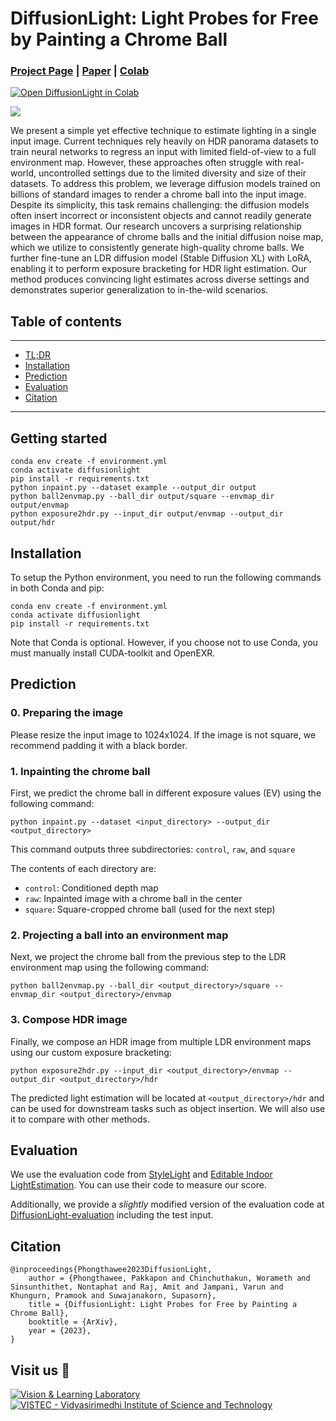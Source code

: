 # DiffusionLight: Light Probes for Free by Painting a Chrome Ball

### [Project Page](https://diffusionlight.github.io/) | [Paper](https://arxiv.org/abs/2312.09168) | [Colab](https://colab.research.google.com/drive/15pC4qb9mEtRYsW3utXkk-jnaeVxUy-0S?usp=sharing&sandboxMode=true)

[![Open DiffusionLight in Colab](https://colab.research.google.com/assets/colab-badge.svg)](https://colab.research.google.com/drive/15pC4qb9mEtRYsW3utXkk-jnaeVxUy-0S?usp=sharing&sandboxMode=true)

![](https://diffusionlight.github.io/assets/images/thumbnail.jpg)

 We present a simple yet effective technique to estimate lighting in a single input image. Current techniques rely heavily on HDR panorama datasets to train neural networks to regress an input with limited field-of-view to a full environment map. However, these approaches often struggle with real-world, uncontrolled settings due to the limited diversity and size of their datasets. To address this problem, we leverage diffusion models trained on billions of standard images to render a chrome ball into the input image. Despite its simplicity, this task remains challenging: the diffusion models often insert incorrect or inconsistent objects and cannot readily generate images in HDR format. Our research uncovers a surprising relationship between the appearance of chrome balls and the initial diffusion noise map, which we utilize to consistently generate high-quality chrome balls. We further fine-tune an LDR diffusion model (Stable Diffusion XL) with LoRA, enabling it to perform exposure bracketing for HDR light estimation. Our method produces convincing light estimates across diverse settings and demonstrates superior generalization to in-the-wild scenarios. 

 ## Table of contents
-----
  * [TL;DR](#Getting-started)
  * [Installation](#Installation)
  * [Prediction](#Prediction)
  * [Evaluation](#Evaluation)
  * [Citation](#Citation)
------

## Getting started

```shell
conda env create -f environment.yml
conda activate diffusionlight
pip install -r requirements.txt
python inpaint.py --dataset example --output_dir output
python ball2envmap.py --ball_dir output/square --envmap_dir output/envmap
python exposure2hdr.py --input_dir output/envmap --output_dir output/hdr
```

## Installation

To setup the Python environment, you need to run the following commands in both Conda and pip:

```shell
conda env create -f environment.yml
conda activate diffusionlight
pip install -r requirements.txt
```

Note that Conda is optional. However, if you choose not to use Conda, you must manually install CUDA-toolkit and OpenEXR.

## Prediction

### 0. Preparing the image

Please resize the input image to 1024x1024. If the image is not square, we recommend padding it with a black border.

### 1. Inpainting the chrome ball

First, we predict the chrome ball in different exposure values (EV) using the following command:

```shell
python inpaint.py --dataset <input_directory> --output_dir <output_directory>
```

This command outputs three subdirectories:  `control`, `raw`, and  `square`

The contents of each directory are:

- `control`: Conditioned depth map
- `raw`: Inpainted image with a chrome ball in the center
- `square`: Square-cropped chrome ball (used for the next step)


### 2. Projecting a ball into an environment map 

Next, we project the chrome ball from the previous step to the LDR environment map using the following command:

```shell
python ball2envmap.py --ball_dir <output_directory>/square --envmap_dir <output_directory>/envmap
```

### 3. Compose HDR image

Finally, we compose an HDR image from multiple LDR environment maps using our custom exposure bracketing:

```shell
python exposure2hdr.py --input_dir <output_directory>/envmap --output_dir <output_directory>/hdr
```

The predicted light estimation will be located at `<output_directory>/hdr` and can be used for downstream tasks such as object insertion. We will also use it to compare with other methods.

## Evaluation 
We use the evaluation code from [StyleLight](https://style-light.github.io/) and [Editable Indoor LightEstimation](https://lvsn.github.io/EditableIndoorLight/). You can use their code to measure our score.

Additionally, we provide a *slightly* modified version of the evaluation code at [DiffusionLight-evaluation](https://github.com/DiffusionLight/DiffusionLight-evaluation) including the test input.

## Citation

```
@inproceedings{Phongthawee2023DiffusionLight,
    author = {Phongthawee, Pakkapon and Chinchuthakun, Worameth and Sinsunthithet, Nontaphat and Raj, Amit and Jampani, Varun and Khungurn, Pramook and Suwajanakorn, Supasorn},
    title = {DiffusionLight: Light Probes for Free by Painting a Chrome Ball},
    booktitle = {ArXiv},
    year = {2023},
}
```

## Visit us 🦉
[![Vision & Learning Laboratory](https://i.imgur.com/hQhkKhG.png)](https://vistec.ist/vision) [![VISTEC - Vidyasirimedhi Institute of Science and Technology](https://i.imgur.com/4wh8HQd.png)](https://vistec.ist/)

